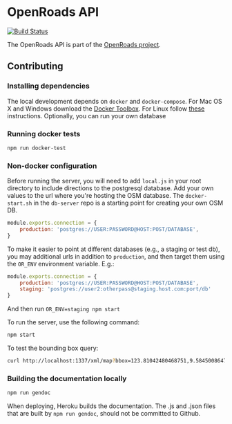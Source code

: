 # OpenRoads API
[![Build Status](https://magnum.travis-ci.com/opengovt/openroads-api.svg?token=tqZJSdEbKcpsuN9Fxqua&branch=master)](https://magnum.travis-ci.com/opengovt/openroads-api)

The OpenRoads API is part of the [OpenRoads project](https://github.com/developmentseed/openroads).

## Contributing

### Installing dependencies
The local development depends on `docker` and `docker-compose`. For Mac OS X and Windows download the [Docker Toolbox](https://www.docker.com/docker-toolbox).
For Linux follow [these](https://docs.docker.com/compose/install/) instructions. Optionally, you can run your own database

### Running docker tests
```sh
npm run docker-test
```

### Non-docker configuration
Before running the server, you will need to add `local.js` in your root directory to include directions to the postgresql database. Add your own values to the url where you're hosting the OSM database. The `docker-start.sh` in the `db-server` repo is a starting point for creating your own OSM DB.

```javascript
module.exports.connection = {
    production: 'postgres://USER:PASSWORD@HOST:POST/DATABASE',
}
```

To make it easier to point at different databases (e.g., a staging or test db),
you may additional urls in addition to `production`, and then target them using
the `OR_ENV` environment variable.  E.g.:
```js
module.exports.connection = {
    production: 'postgres://USER:PASSWORD@HOST:POST/DATABASE',
    staging: 'postgres://user2:otherpass@staging.host.com:port/db'
}
```

And then run `OR_ENV=staging npm start`

To run the server, use the following command:

```sh
npm start
```

To test the bounding box query:

```sh
curl http://localhost:1337/xml/map?bbox=123.81042480468751,9.584500864717155,123.81591796875,9.58991730708743
```

### Building the documentation locally

```sh
npm run gendoc
```

When deploying, Heroku builds the documentation. The .js and .json files that are built by `npm run gendoc`, should not be committed to Github.
